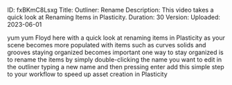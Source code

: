 ID: fxBKmC8Lsxg
Title: Outliner: Rename
Description: This video takes a quick look at Renaming Items in Plasticity.
Duration: 30
Version: 
Uploaded: 2023-06-01

yum yum
Floyd here with a quick look at renaming
items in Plasticity as your scene
becomes more populated with items such
as curves solids and grooves staying
organized becomes important one way to
stay organized is to rename the items by
simply double-clicking the name you want
to edit in the outliner typing a new
name and then pressing enter add this
simple step to your workflow to speed up
asset creation in Plasticity
